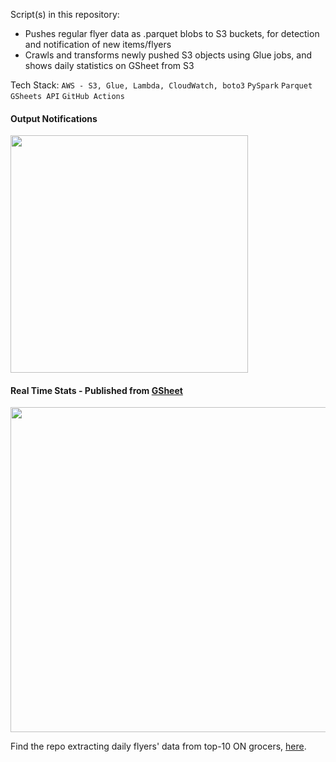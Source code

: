 Script(s) in this repository: 
  - Pushes regular flyer data as .parquet blobs to S3 buckets, for detection and notification of new items/flyers
  - Crawls and transforms newly pushed S3 objects using Glue jobs, and shows daily statistics on GSheet from S3
  
Tech Stack: ```AWS - S3, Glue, Lambda, CloudWatch, boto3``` ```PySpark``` ```Parquet``` ```GSheets API``` ```GitHub Actions``` <br>

#### Output Notifications
<img width="380" src="https://github.com/user-attachments/assets/755b9487-aad9-46f9-919b-3b5b76854934"><br>

#### Real Time Stats - Published from [GSheet](https://docs.google.com/spreadsheets/d/1Fokcum9d__mAxw8PEN_djL34UL9l5Uq8j5LCPwjAE9Y/edit?gid=1816179544#gid=1816179544)
<img width="520" src="https://docs.google.com/spreadsheets/d/e/2PACX-1vRVmCh49pbO8q8NMLvlpyMCw3jQPiMK7wB0koHn98SlGQR3iOzuSlpiinTBeXOOP_O2CUwqD7K5lStu/pubchart?oid=377874331&format=image"><br>

Find the repo extracting daily flyers' data from top-10 ON grocers, [here](https://github.com/shithi30/Canada_Grocery_Flyer_Analytics).
